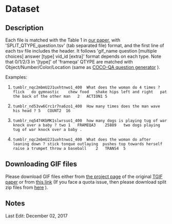 # Dataset

## Description

Each file is matched with the Table 1 in [our paper](https://arxiv.org/abs/1704.04497), with 'SPLIT_QTYPE_question.tsv' (tab separated file) format, and the first line of each tsv file includes the header. It follows 'gif_name	question	[multiple choices]	answer	[type]	vid_id	[extra]' format depends on each type. Note that 0/1/2/3 in '[type]' of 'frameqa' QTYPE are matched with Object/Number/Color/Location (same as [COCO-QA question generator](https://github.com/renmengye/imageqa-qgen) ).



Examples: 


1.
    ```
    tumblr_nqc2mbmU2J1uxhtnwo1_400	What does the woman do 4 times ?	flick	do gymnastic	chew food	shake hips left and right	pat the back of the other man	2	ACTION1	5
    ```

2.
    ```
    tumblr_nd53vw6Crc1r7na6zo1_400	How many times does the man wave his head ?	5	COUNT2	16
    ```

3.
    ```
    tumblr_nq5474KbMK1slwrsuo1_400	how many dogs is playing tug of war knock over a baby ?	two	1	FRAMEQA3	25889	two dogs playing tug of war knock over a baby .
    ```

4.
    ```
    tumblr_nqc2mbmU2J1uxhtnwo1_400	What does the woman do after leaning down ?	stick tonque outlaying	pushes top towards herself	raise a trumpet	throw a baseball	2	TRANS4	5
    ```


## Downloading GIF files
Please download GIF files either from [the project page](https://github.com/raingo/TGIF-Release) of the original [TGIF paper](https://arxiv.org/abs/1604.02748) or from [this link](https://drive.google.com/a/vision.snu.ac.kr/file/d/11wdvsTYIPcSTRMVry1tufILiNE4aAMp5/view?usp=sharing) (If you face a quota issue, then please download split zip files from [here](https://umich.box.com/s/x0euue5j8aguc3a5cywpwucsyb5itmee) ).


## Notes

Last Edit: December 02, 2017
